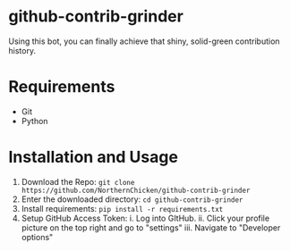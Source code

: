 # github-contrib-grinder

Using this bot, you can finally achieve that shiny, solid-green contribution history.

# Requirements

* Git
* Python

# Installation and Usage

1. Download the Repo: ``git clone https://github.com/NorthernChicken/github-contrib-grinder``
2. Enter the downloaded directory: ``cd github-contrib-grinder``
3. Install requirements: ``pip install -r requirements.txt``
4. Setup GitHub Access Token:
   i. Log into GItHub.
   ii. Click your profile picture on the top right and go to "settings"
   iii. Navigate to "Developer options"
